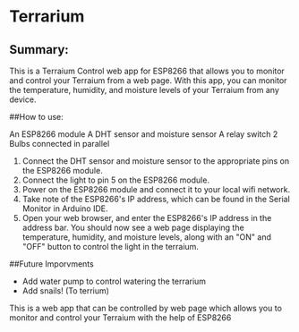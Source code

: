 # Terrarium
## Summary:
This is a Terraium Control web app for ESP8266 that allows you to monitor and control your Terraium from a web page. With this app, you can monitor the temperature, humidity, and moisture levels of your Terraium from any device.

##How to use:

An ESP8266 module
A DHT sensor and moisture sensor
A relay switch
2 Bulbs connected in parallel

1. Connect the DHT sensor and moisture sensor to the appropriate pins on the ESP8266 module.
2. Connect the light to pin 5 on the ESP8266 module.
3. Power on the ESP8266 module and connect it to your local wifi network.
4. Take note of the ESP8266's IP address, which can be found in the Serial Monitor in Arduino IDE.
5. Open your web browser, and enter the ESP8266's IP address in the address bar.
You should now see a web page displaying the temperature, humidity, and moisture levels, along with an "ON" and "OFF" button to control the light in the terraium.

##Future Imporvments
- Add water pump to control watering the terrarium
- Add snails! (To terrium)

This is a web app that can be controlled by web page which allows you to monitor and control your Terraium with the help of ESP8266
